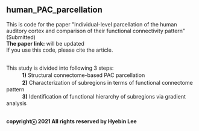## human_PAC_parcellation ##
This is code for the paper "Individual-level parcellation of the human auditory cortex and comparison of their functional connectivity pattern"(Submitted)<br />
**The paper link:** will be updated<br />
If you use this code, please cite the article.<br /><br />

This study is divided into following 3 steps:<br />
　　　**1)** Structural connectome-based PAC parcellation<br />
　　　**2)** Characterization of subregions in terms of functional connectome pattern<br />
　　　**3)** Identification of functional hierarchy of subregions via gradient analysis<br /><br />

**copyrightⓒ 2021 All rights reserved by Hyebin Lee**
